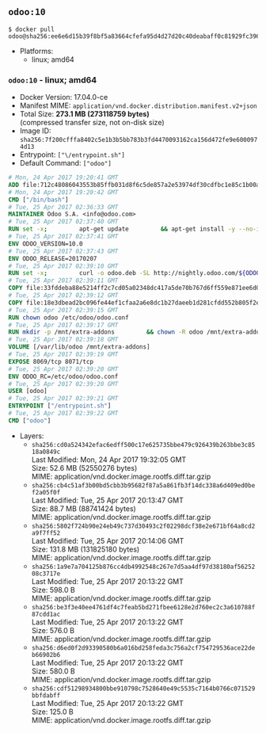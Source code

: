 ## `odoo:10`

```console
$ docker pull odoo@sha256:ee6e6d15b39f8bf5a83664cfefa95d4d27d20c40deabaff0c81929fc396d715b
```

-	Platforms:
	-	linux; amd64

### `odoo:10` - linux; amd64

-	Docker Version: 17.04.0-ce
-	Manifest MIME: `application/vnd.docker.distribution.manifest.v2+json`
-	Total Size: **273.1 MB (273118759 bytes)**  
	(compressed transfer size, not on-disk size)
-	Image ID: `sha256:7f200cfffa8402c5e1b3b5bb783b3fd4470093162ca156d472fe9e6000974d13`
-	Entrypoint: `["\/entrypoint.sh"]`
-	Default Command: `["odoo"]`

```dockerfile
# Mon, 24 Apr 2017 19:20:41 GMT
ADD file:712c48086043553b85ffb031d8f6c5de857a2e53974df30cdfbc1e85c1b00a25 in / 
# Mon, 24 Apr 2017 19:20:42 GMT
CMD ["/bin/bash"]
# Tue, 25 Apr 2017 02:36:33 GMT
MAINTAINER Odoo S.A. <info@odoo.com>
# Tue, 25 Apr 2017 02:37:40 GMT
RUN set -x;         apt-get update         && apt-get install -y --no-install-recommends             ca-certificates             curl             node-less             python-gevent             python-pip             python-renderpm             python-support             python-watchdog         && curl -o wkhtmltox.deb -SL http://nightly.odoo.com/extra/wkhtmltox-0.12.1.2_linux-jessie-amd64.deb         && echo '40e8b906de658a2221b15e4e8cd82565a47d7ee8 wkhtmltox.deb' | sha1sum -c -         && dpkg --force-depends -i wkhtmltox.deb         && apt-get -y install -f --no-install-recommends         && apt-get purge -y --auto-remove -o APT::AutoRemove::RecommendsImportant=false -o APT::AutoRemove::SuggestsImportant=false npm         && rm -rf /var/lib/apt/lists/* wkhtmltox.deb         && pip install psycogreen==1.0
# Tue, 25 Apr 2017 02:37:41 GMT
ENV ODOO_VERSION=10.0
# Tue, 25 Apr 2017 02:37:43 GMT
ENV ODOO_RELEASE=20170207
# Tue, 25 Apr 2017 02:39:10 GMT
RUN set -x;         curl -o odoo.deb -SL http://nightly.odoo.com/${ODOO_VERSION}/nightly/deb/odoo_${ODOO_VERSION}.${ODOO_RELEASE}_all.deb         && echo '5d2fb0cc03fa0795a7b2186bb341caa74d372e82 odoo.deb' | sha1sum -c -         && dpkg --force-depends -i odoo.deb         && apt-get update         && apt-get -y install -f --no-install-recommends         && rm -rf /var/lib/apt/lists/* odoo.deb
# Tue, 25 Apr 2017 02:39:11 GMT
COPY file:33fddeba88e5214ff2c7cd05a02348dc417a5de70b767d6ff559e871ee6d046a in / 
# Tue, 25 Apr 2017 02:39:12 GMT
COPY file:18e3dbead2bc096fe44ef1cfaa2a6e8dc1b27daeeb1d281cfdd552b805f2e767 in /etc/odoo/ 
# Tue, 25 Apr 2017 02:39:15 GMT
RUN chown odoo /etc/odoo/odoo.conf
# Tue, 25 Apr 2017 02:39:17 GMT
RUN mkdir -p /mnt/extra-addons         && chown -R odoo /mnt/extra-addons
# Tue, 25 Apr 2017 02:39:18 GMT
VOLUME [/var/lib/odoo /mnt/extra-addons]
# Tue, 25 Apr 2017 02:39:19 GMT
EXPOSE 8069/tcp 8071/tcp
# Tue, 25 Apr 2017 02:39:20 GMT
ENV ODOO_RC=/etc/odoo/odoo.conf
# Tue, 25 Apr 2017 02:39:20 GMT
USER [odoo]
# Tue, 25 Apr 2017 02:39:21 GMT
ENTRYPOINT ["/entrypoint.sh"]
# Tue, 25 Apr 2017 02:39:22 GMT
CMD ["odoo"]
```

-	Layers:
	-	`sha256:cd0a524342efac6edff500c17e625735bbe479c926439b263bbe3c8518a0849c`  
		Last Modified: Mon, 24 Apr 2017 19:32:05 GMT  
		Size: 52.6 MB (52550276 bytes)  
		MIME: application/vnd.docker.image.rootfs.diff.tar.gzip
	-	`sha256:cb4c51af3b00bd5cbb3b95682f87a5a861fb3f14dc338a6d409ed0bef2a05f0f`  
		Last Modified: Tue, 25 Apr 2017 20:13:47 GMT  
		Size: 88.7 MB (88741424 bytes)  
		MIME: application/vnd.docker.image.rootfs.diff.tar.gzip
	-	`sha256:5802f724b90e24eb49c737d30493c2f02298dcf38e2e671bf64a8cd2a9f7ff52`  
		Last Modified: Tue, 25 Apr 2017 20:14:06 GMT  
		Size: 131.8 MB (131825180 bytes)  
		MIME: application/vnd.docker.image.rootfs.diff.tar.gzip
	-	`sha256:1a9e7a704125b876cc4db4992548c267e7d5aa4df97d38180af5625208c3717e`  
		Last Modified: Tue, 25 Apr 2017 20:13:22 GMT  
		Size: 598.0 B  
		MIME: application/vnd.docker.image.rootfs.diff.tar.gzip
	-	`sha256:be3f3e40ee4761df4c7feab5bd271fbee6128e2d760ec2c3a610788f87cdd1ac`  
		Last Modified: Tue, 25 Apr 2017 20:13:22 GMT  
		Size: 576.0 B  
		MIME: application/vnd.docker.image.rootfs.diff.tar.gzip
	-	`sha256:d6ed0f2d93390580b6a016bd258feda3c756a2cf754729536ace22deb66902b6`  
		Last Modified: Tue, 25 Apr 2017 20:13:22 GMT  
		Size: 580.0 B  
		MIME: application/vnd.docker.image.rootfs.diff.tar.gzip
	-	`sha256:cdf51298934800bbe910798c7528640e49c5535c7164b0766c071529bbfdabff`  
		Last Modified: Tue, 25 Apr 2017 20:13:22 GMT  
		Size: 125.0 B  
		MIME: application/vnd.docker.image.rootfs.diff.tar.gzip
